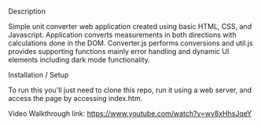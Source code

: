 Description

Simple unit converter web application created using basic HTML, CSS, and Javascript.  Application converts measurements in both directions with calculations done in the DOM.  Converter.js performs conversions and util.js provides supporting functions mainly error handling and dynamic UI elements including dark mode functionality.


Installation / Setup

To run this you'll just need to clone this repo, run it using a web server, and access the page by accessing index.htm.


Video Walkthrough link: https://www.youtube.com/watch?v=wv8xHhsJqeY
